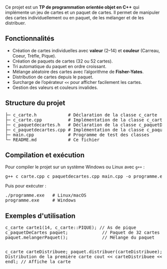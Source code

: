 <p>Ce projet est un <strong>TP de programmation orientée objet en C++</strong> qui implémente un jeu de cartes et un paquet de cartes. Il permet de manipuler des cartes individuellement ou en paquet, de les mélanger et de les distribuer.</p>

<h2>Fonctionnalités</h2>
<ul>
    <li>Création de cartes individuelles avec <strong>valeur</strong> (2–14) et <strong>couleur</strong> (Carreau, Coeur, Trèfle, Pique).</li>
    <li>Création de paquets de cartes (32 ou 52 cartes).</li>
    <li>Tri automatique du paquet en ordre croissant.</li>
    <li>Mélange aléatoire des cartes avec l’algorithme de <strong>Fisher-Yates</strong>.</li>
    <li>Distribution de cartes depuis le paquet.</li>
    <li>Surcharge de l’opérateur <code>&lt;&lt;</code> pour afficher facilement les cartes.</li>
    <li>Gestion des valeurs et couleurs invalides.</li>
</ul>

<h2>Structure du projet</h2>
<pre>
├─ c_carte.h            # Déclaration de la classe c_carte
├─ c_carte.cpp          # Implémentation de la classe c_carte
├─ c_paquetdecartes.h   # Déclaration de la classe c_paquetDeCartes
├─ c_paquetdecartes.cpp # Implémentation de la classe c_paquetDeCartes
├─ main.cpp             # Programme de test des classes
└─ README.md            # Ce fichier
</pre>

<h2>Compilation et exécution</h2>
<p>Pour compiler le projet sur un système Windows ou Linux avec <code>g++</code> :</p>
<pre>
g++ c_carte.cpp c_paquetdecartes.cpp main.cpp -o programme.exe
</pre>
<p>Puis pour exécuter :</p>
<pre>
./programme.exe   # Linux/macOS
programme.exe     # Windows
</pre>

<h2>Exemples d'utilisation</h2>
<pre>
c_carte carte1(14, c_carte::PIQUE); // As de pique
c_paquetDeCartes paquet;             // Paquet de 32 cartes
paquet.melangerPaquet();             // Mélange du paquet

c_carte carteDistribuee;
paquet.distribuer(carteDistribuee);  // Distribution de la première carte
cout &lt;&lt; carteDistribuee &lt;&lt; endl;     // Affiche la carte
</pre>


</body>
</html>
